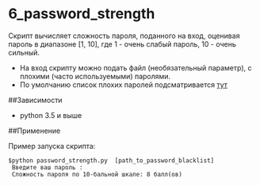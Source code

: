 # 6_password_strength

Cкрипт вычисляет сложность пароля, поданного на вход, оценивая пароль в диапазоне [1, 10], 
где 1 - очень слабый пароль, 10 - очень сильный.
*  На вход скрипту можно подать файл (необязательный параметр), c плохими (часто используемыми) паролями.
* По умолчанию список плохих паролей подсматривается  [тут](https://wiki.skullsecurity.org/images/c/ca/500-worst-passwords.txt)

##Зависимости

* python 3.5 и выше


##Применение

Пример запуска скрипта: 
    
    $python password_strength.py  [path_to_password_blacklist]
     Введите ваш пароль :
     Сложность пароля по 10-бальной шкале: 8 балл(ов)
     

 